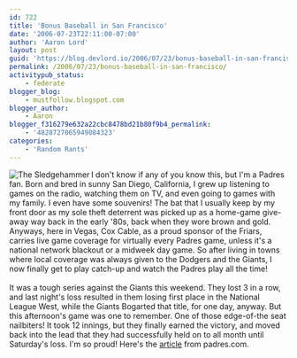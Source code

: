 ```yaml
---
id: 722
title: 'Bonus Baseball in San Francisco'
date: '2006-07-23T22:11:00-07:00'
author: 'Aaron Lord'
layout: post
guid: 'https://blog.devlord.io/2006/07/23/bonus-baseball-in-san-francisco/'
permalink: /2006/07/23/bonus-baseball-in-san-francisco/
activitypub_status:
    - federate
blogger_blog:
    - mustfollow.blogspot.com
blogger_author:
    - Aaron
blogger_f316279e632a22cbc8478bd21b80f9b4_permalink:
    - '4828727065949084323'
categories:
    - 'Random Rants'
---
```


<img align="left" alt="The Sledgehammer" src="http://sandiego.padres.mlb.com/images/2006/07/23/aWswIxSk.jpg" />I don't know if any of you know this, but I'm a Padres fan.  Born and bred in sunny San Diego, California, I grew up listening to games on the radio, watching them on TV, and even going to games with my family.  I even have some souvenirs!  The bat that I usually keep by my front door as my sole theft deterrent was picked up as a home-game give-away way back in the early '80s, back when they wore brown and gold.  Anyways, here in Vegas, Cox Cable, as a proud sponsor of the Friars, carries live game coverage for virtually every Padres game, unless it's a national network blackout or a midweek day game.  So after living in towns where local coverage was always given to the Dodgers and the Giants, I now finally get to play catch-up and watch the Padres play all the time!<br /><br />It was a tough series against the Giants this weekend.  They lost 3 in a row, and last night's loss resulted in them losing first place in the National League West, while the Giants Bogarted that title, for one day, anyway.  But this afternoon's game was one to remember.  One of those edge-of-the seat nailbiters!  It took 12 innings, but they finally earned the victory, and moved back into the lead that they had successfully held on to all month until Saturday's loss.  I'm so proud!  Here's the <a href="http://sandiego.padres.mlb.com/images/2006/07/23/aWswIxSk.jpg">article</a> from padres.com.
